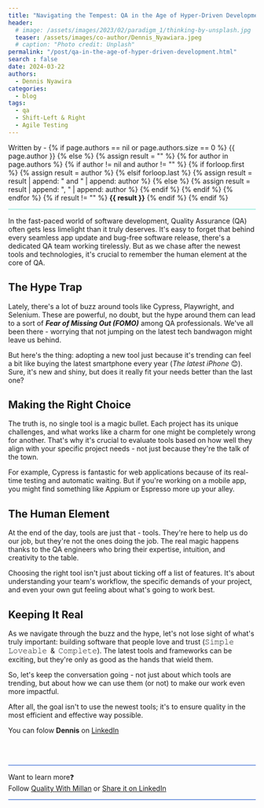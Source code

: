```yaml
---
title: "Navigating the Tempest: QA in the Age of Hyper-Driven Development"
header:
  # image: /assets/images/2023/02/paradigm_1/thinking-by-unsplash.jpg
  teaser: /assets/images/co-author/Dennis_Nyawiara.jpeg
  # caption: "Photo credit: Unplash"
permalink: "/post/qa-in-the-age-of-hyper-driven-development.html"
search : false
date: 2024-03-22
authors: 
  - Dennis Nyawira
categories:
  - blog
tags:
  - qa
  - Shift-Left & Right
  - Agile Testing
---
```


<p>
 Written by -
{% if page.authors == nil or page.authors.size == 0 %}
   {{ page.author }}
{% else %}
    {% assign result = "" %}
    {% for author in page.authors %}
        {% if author != nil and author != "" %}
            {% if forloop.first %}
                {% assign result = author %}
            {% elsif forloop.last %}
                {% assign result = result | append: " and " | append: author %}
            {% else %}
                {% assign result = result | append: ", " | append: author %}
            {% endif %}
        {% endif %}
    {% endfor %}
    {% if result != "" %}
        <strong>{{ result }}</strong>
    {% endif %}
{% endif %}
</p>

<hr style="border: none; height:2px; background-color: #A9F1E4; position: relative;">

In the fast-paced world of software development, Quality Assurance (QA) often gets less limelight than it truly deserves. It's easy to forget that behind every seamless app update and bug-free software release, there's a dedicated QA team working tirelessly. But as we chase after the newest tools and technologies, it's crucial to remember the human element at the core of QA.

## The Hype Trap

Lately, there's a lot of buzz around tools like Cypress, Playwright, and Selenium. These are powerful, no doubt, but the hype around them can lead to a sort of **_Fear of Missing Out (FOMO)_** among QA professionals. We've all been there - worrying that not jumping on the latest tech bandwagon might leave us behind.


But here's the thing: adopting a new tool just because it's trending can feel a bit like buying the latest smartphone every year (_The latest iPhone_ 😊). Sure, it's new and shiny, but does it really fit your needs better than the last one?


## Making the Right Choice

The truth is, no single tool is a magic bullet. Each project has its unique challenges, and what works like a charm for one might be completely wrong for another. That's why it's crucial to evaluate tools based on how well they align with your specific project needs - not just because they're the talk of the town.

For example, Cypress is fantastic for web applications because of its real-time testing and automatic waiting. But if you're working on a mobile app, you might find something like Appium or Espresso more up your alley.


## The Human Element

At the end of the day, tools are just that - tools. They're here to help us do our job, but they're not the ones doing the job. The real magic happens thanks to the QA engineers who bring their expertise, intuition, and creativity to the table.

Choosing the right tool isn't just about ticking off a list of features. It's about understanding your team's workflow, the specific demands of your project, and even your own gut feeling about what's going to work best.


## Keeping It Real


As we navigate through the buzz and the hype, let's not lose sight of what's truly important: building software that people love and trust (𝚂𝚒𝚖𝚙𝚕𝚎 𝙻𝚘𝚟𝚎𝚊𝚋𝚕𝚎 & 𝙲𝚘𝚖𝚙𝚕𝚎𝚝𝚎). The latest tools and frameworks can be exciting, but they're only as good as the hands that wield them.

So, let's keep the conversation going - not just about which tools are trending, but about how we can use them (or not) to make our work even more impactful. 

After all, the goal isn't to use the newest tools; it's to ensure quality in the most efficient and effective way possible.


You can folow **Dennis** on [LinkedIn](https://www.linkedin.com/in/gituto)


<br>
<br>

<hr style="border: none; height:1px; background-color: #0F4CCC; position: relative;">

Want to learn more❓
<br> 
Follow [Quality With Millan](https://www.linkedin.com/company/quality-with-millan) or <a href="https://www.linkedin.com/shareArticle?url=https://qualitywithmillan.github.io{{ page.url }}&title=I+came+through+this+awesome+blogs+on+%0A%23QualityWithMillan" title="I came through this awesome blogs on #QualityWithMillan" target="_blank">Share it on LinkedIn</a>

<hr style="border: none; height:1px; background-color: #0F4CCC; position: relative;">

